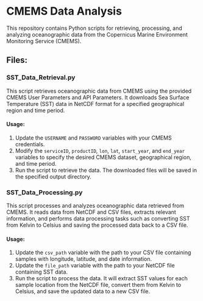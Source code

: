 # CMEMS Data Analysis

This repository contains Python scripts for retrieving, processing, and analyzing oceanographic data from the Copernicus Marine Environment Monitoring Service (CMEMS).

## Files:

### SST_Data_Retrieval.py

This script retrieves oceanographic data from CMEMS using the provided CMEMS User Parameters and API Parameters. It downloads Sea Surface Temperature (SST) data in NetCDF format for a specified geographical region and time period.

#### Usage:
1. Update the `USERNAME` and `PASSWORD` variables with your CMEMS credentials.
2. Modify the `serviceID`, `productID`, `lon`, `lat`, `start_year`, and `end_year` variables to specify the desired CMEMS dataset, geographical region, and time period.
3. Run the script to retrieve the data. The downloaded files will be saved in the specified output directory.

### SST_Data_Processing.py

This script processes and analyzes oceanographic data retrieved from CMEMS. It reads data from NetCDF and CSV files, extracts relevant information, and performs data processing tasks such as converting SST from Kelvin to Celsius and saving the processed data back to a CSV file.

#### Usage:
1. Update the `csv_path` variable with the path to your CSV file containing samples with longitude, latitude, and date information.
2. Update the `file_path` variable with the path to your NetCDF file containing SST data.
3. Run the script to process the data. It will extract SST values for each sample location from the NetCDF file, convert them from Kelvin to Celsius, and save the updated data to a new CSV file.
